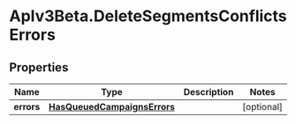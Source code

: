 # ApIv3Beta.DeleteSegmentsConflictsErrors

## Properties

Name | Type | Description | Notes
------------ | ------------- | ------------- | -------------
**errors** | [**HasQueuedCampaignsErrors**](HasQueuedCampaignsErrors.md) |  | [optional] 


